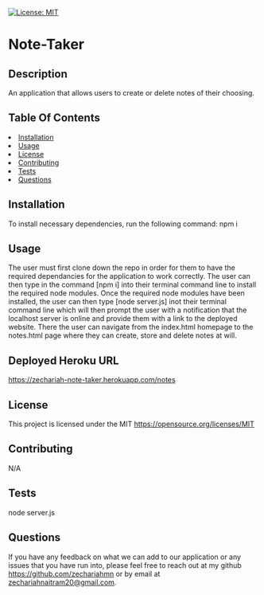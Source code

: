  [![License: MIT](https://img.shields.io/badge/License-MIT-yellow.svg)](https://opensource.org/licenses/MIT)
  # Note-Taker

  ## Description
  An application that allows users to create or delete notes of their choosing.

## Table Of Contents
<li><a href="#installation">Installation</a></li>
<li><a href="#usage">Usage</a></li>
<li><a href="#license">License</a></li>
<li><a href="#contributing">Contributing</a></li>
<li><a href="#tests">Tests</a></li>
<li><a href="#questions">Questions</a></li>

## Installation
To install necessary dependencies, run the following command:
npm i

## Usage
The user must first clone down the repo in order for them to have the required dependancies for the application to work correctly. The user can then type in the command [npm i] into their terminal command line to install the required node modules. Once the required node modules have been installed, the user can then type [node server.js] inot their terminal command line which will then prompt the user with a notification that the localhost server is online and provide them with a link to the deployed website. There the user can navigate from the index.html homepage to the notes.html page where they can create, store and delete notes at will.

## Deployed Heroku URL
https://zechariah-note-taker.herokuapp.com/notes

## License
This project is licensed under the MIT https://opensource.org/licenses/MIT

## Contributing
N/A

## Tests
node server.js

## Questions
If you have any feedback on what we can add to our application or any issues that you have run into, please feel free to reach out at my github https://github.com/zechariahmn or by email at zechariahnaitram20@gmail.com.

